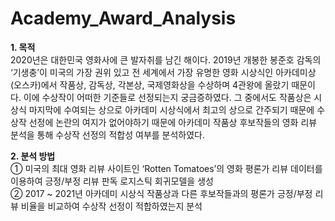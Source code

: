 # Academy_Award_Analysis

**1.	목적**\
2020년은 대한민국 영화사에 큰 발자취를 남긴 해이다. 2019년 개봉한 봉준호 감독의 ‘기생충’이 미국의 가장 권위 있고 전 세계에서 가장 유명한 영화 시상식인 아카데미상(오스카)에서 작품상, 감독상, 각본상, 국제영화상을 수상하며 4관왕에 올랐기 때문이다. 이에 수상작이 어떠한 기준들로 선정되는지 궁금증하였다. 그 중에서도 작품상은 시상식 마지막에 수여되는 상으로 아카데미 시상식에서 최고의 상으로 간주되기 때문에 수상작 선정에 논란의 여지가 없어야하기 때문에 아카데미 작품상 후보작들의 영화 리뷰 분석을 통해 수상작 선정의 적합성 여부를 분석하였다.

**2.	분석 방법**\
① 미국의 최대 영화 리뷰 사이트인 ‘Rotten Tomatoes’의 영화 평론가 리뷰 데이터를 이용하여 긍정/부정 리뷰 판독 로지스틱 회귀모델을 생성\
② 2017 ~ 2021년 아카데미 시상식 작품상과 다른 후보작들과의 평론가 긍정/부정 리뷰 비율을 비교하여 수상작 선정이 적합하였는지 분석
